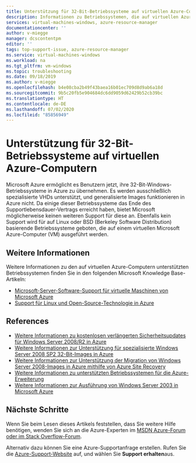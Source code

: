 ```yaml
---
title: Unterstützung für 32-Bit-Betriebssysteme auf virtuellen Azure-Computern | Microsoft-Dokumentation
description: Informationen zu Betriebssystemen, die auf virtuellen Azure-Computern unterstützt werden
services: virtual-machines-windows, azure-resource-manager
documentationcenter: ''
author: v-miegge
manager: dcscontentpm
editor: ''
tags: top-support-issue, azure-resource-manager
ms.service: virtual-machines-windows
ms.workload: na
ms.tgt_pltfrm: vm-windows
ms.topic: troubleshooting
ms.date: 09/18/2019
ms.author: v-miegge
ms.openlocfilehash: b4e08cba2b49f43baea16b01ec709d8d9ab6a18d
ms.sourcegitcommit: 9b5c20fb5e904684dc6dd9059d62429b52cb39bc
ms.translationtype: HT
ms.contentlocale: de-DE
ms.lasthandoff: 07/02/2020
ms.locfileid: "85856949"
---
```

# <a name="support-for-32-bit-operating-systems-in-azure-virtual-machines"></a>Unterstützung für 32-Bit-Betriebssysteme auf virtuellen Azure-Computern

Microsoft Azure ermöglicht es Benutzern jetzt, ihre 32-Bit-Windows-Betriebssysteme in Azure zu übernehmen. Es werden ausschließlich spezialisierte VHDs unterstützt, und generalisierte Images funktionieren in Azure nicht. Da einige dieser Betriebssysteme das Ende des Supportlebensdauer-Vertrags erreicht haben, bietet Microsoft möglicherweise keinen weiteren Support für diese an. Ebenfalls kein Support wird für auf Linux oder BSD (Berkeley Software Distribution) basierende Betriebssysteme geboten, die auf einem virtuellen Microsoft Azure-Computer (VM) ausgeführt werden.

## <a name="more-information"></a>Weitere Informationen

Weitere Informationen zu den auf virtuellen Azure-Computern unterstützten Betriebssystemen finden Sie in den folgenden Microsoft Knowledge Base-Artikeln:

* [Microsoft-Server-Software-Support für virtuelle Maschinen von Microsoft Azure](https://support.microsoft.com/help/2721672/microsoft-server-software-support-for-microsoft-azure-virtual-machines)
* [Support für Linux und Open-Source-Technologie in Azure](https://support.microsoft.com/help/2941892/support-for-linux-and-open-source-technology-in-azure)

## <a name="references"></a>References

* [Weitere Informationen zu kostenlosen verlängerten Sicherheitsupdates für Windows Server 2008/R2 in Azure](https://www.microsoft.com/cloud-platform/windows-server-2008)
* [Weitere Informationen zur Unterstützung für spezialisierte Windows Server 2008 SP2 32-Bit-Images in Azure](https://docs.microsoft.com/windows-server/get-started/uploading-specialized-ws08-image-to-azure)
* [Weitere Informationen zur Unterstützung der Migration von Windows Server 2008-Images in Azure mithilfe von Azure Site Recovery](https://docs.microsoft.com/azure/site-recovery/migrate-tutorial-windows-server-2008)
* [Weitere Informationen zu unterstützten Betriebssystemen für die Azure-Erweiterung](https://support.microsoft.com/help/4078134/azure-extension-supported-operating-systems)
* [Weitere Informationen zur Ausführung von Windows Server 2003 in Microsoft Azure](https://support.microsoft.com/help/3206074/running-windows-server-2003-on-microsoft-azure)

## <a name="next-steps"></a>Nächste Schritte

Wenn Sie beim Lesen dieses Artikels feststellen, dass Sie weitere Hilfe benötigen, wenden Sie sich an die Azure-Experten im [MSDN Azure-Forum oder im Stack Overflow-Forum](https://azure.microsoft.com/support/forums/).

Alternativ dazu können Sie eine Azure-Supportanfrage erstellen. Rufen Sie die [Azure-Support-Website](https://azure.microsoft.com/support/options/) auf, und wählen Sie **Support erhalten**aus.
